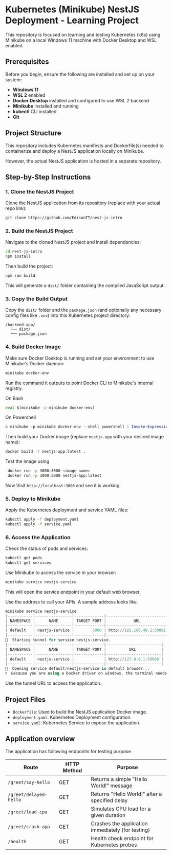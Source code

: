 # Kubernetes (Minikube) NestJS Deployment - Learning Project

This repository is focused on learning and testing Kubernetes (k8s) using Minikube on a local Windows 11 machine with Docker Desktop and WSL enabled.

## Prerequisites

Before you begin, ensure the following are installed and set up on your system:

- **Windows 11**
- **WSL 2** enabled
- **Docker Desktop** installed and configured to use WSL 2 backend
- **Minikube** installed and running
- **kubectl** CLI installed
- **Git**

## Project Structure

This repository includes Kubernetes manifests and Dockerfile(s) needed to containerize and deploy a NestJS application locally on Minikube.

However, the actual NestJS application is hosted in a separate repository.

## Step-by-Step Instructions

### 1. Clone the NestJS Project

Clone the NestJS application from its repository (replace with your actual repo link):

```bash
git clone https://github.com/EdisonTT/nest-js-intro
```

### 2. Build the NestJS Project

Navigate to the cloned NestJS project and install dependencies:

```bash
cd nest-js-intro
npm install
```

Then build the project:

```bash
npm run build
```

This will generate a `dist/` folder containing the compiled JavaScript output.

### 3. Copy the Build Output

Copy the `dist/` folder and the `package.json` (and optionally any necessary config files like `.env`) into this Kubernetes project directory:

```
/backend-app/
  └── dist/
  └── package.json
```

### 4. Build Docker Image

Make sure Docker Desktop is running and set your environment to use Minikube's Docker daemon:

```bash
minikube docker-env
```


Run the command it outputs to point Docker CLI to Minikube's internal registry.

On Bash
```bash
eval $(minikube -p minikube docker-env)
```
On Powershell
```powershell
& minikube -p minikube docker-env --shell powershell | Invoke-Expression
```

Then build your Docker image (replace `nestjs-app` with your desired image name):

```bash
docker build -t nestjs-app:latest .
```

Test the image using
```bash
 docker run -p 3000:3000 <image-name>
 docker run -p 3000:3000 nestjs-app:latest
 ```

 Now Visit `http://localhost:3000` and see it is working.

### 5. Deploy to Minikube

Apply the Kubernetes deployment and service YAML files:

```bash
kubectl apply -f deployment.yaml
kubectl apply -f service.yaml
```

### 6. Access the Application

Check the status of pods and services:

```bash
kubectl get pods
kubectl get services
```

Use Minikube to access the service in your browser:

```bash
minikube service nestjs-service
```

This will open the service endpoint in your default web browser.

Use the address to call your APIs. A sample address looks like.
```powershell
minikube service nestjs-service
|-----------|----------------|-------------|---------------------------|
| NAMESPACE |      NAME      | TARGET PORT |            URL            |
|-----------|----------------|-------------|---------------------------|
| default   | nestjs-service |        3000 | http://192.168.49.2:30081 |
|-----------|----------------|-------------|---------------------------|
🏃  Starting tunnel for service nestjs-service.
|-----------|----------------|-------------|------------------------|
| NAMESPACE |      NAME      | TARGET PORT |          URL           |
|-----------|----------------|-------------|------------------------|
| default   | nestjs-service |             | http://127.0.0.1:58000 |
|-----------|----------------|-------------|------------------------|
🎉  Opening service default/nestjs-service in default browser...
❗  Because you are using a Docker driver on windows, the terminal needs to be open to run it.
```

Use the tunnel URL to access the application.

## Project Files

* `Dockerfile`: Used to build the NestJS application Docker image.
* `deployment.yaml`: Kubernetes Deployment configuration.
* `service.yaml`: Kubernetes Service to expose the application.

## Application overview

The application has following endpoints for testing purpose

| Route                  | HTTP Method | Purpose                                           |
| ---------------------- | ----------- | ------------------------------------------------- |
| `/greet/say-hello`     | GET         | Returns a simple "Hello World!" message           |
| `/greet/delayed-hello` | GET         | Returns "Hello World!" after a specified delay    |
| `/greet/load-cpu`      | GET         | Simulates CPU load for a given duration           |
| `/greet/crash-app`     | GET         | Crashes the application immediately (for testing) |
| `/health`              | GET         | Health check endpoint for Kubernetes probes       |


